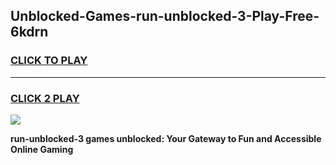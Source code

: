 
## Unblocked-Games-run-unblocked-3-Play-Free-6kdrn
<h3>
<a href="https://premium76.site?title=run-unblocked-3&ref=10A">CLICK TO PLAY</a></h3>
<hr>

<h3>
<a href="https://premium76.site?title=run-unblocked-3&ref=10A">CLICK 2 PLAY</a>
  
</h3>

<a href="https://premium76.site?title=run-unblocked-3&ref=10A"><img src="https://clearcache.store/games.png"></a>


**run-unblocked-3 games unblocked: Your Gateway to Fun and Accessible Online Gaming**
